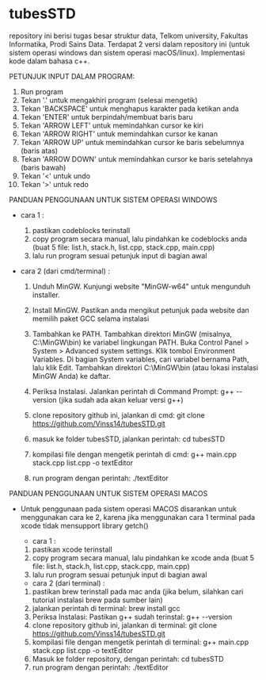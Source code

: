 # tubesSTD
repository ini berisi tugas besar struktur data, Telkom university, Fakultas Informatika, Prodi Sains Data. Terdapat 2 versi dalam repository ini (untuk sistem operasi windows dan sistem operasi macOS/linux). Implementasi kode dalam bahasa c++.

PETUNJUK INPUT DALAM PROGRAM:
1. Run program
2. Tekan '.' untuk mengakhiri program (selesai mengetik)
3. Tekan 'BACKSPACE' untuk menghapus karakter pada ketikan anda
4. Tekan 'ENTER' untuk berpindah/membuat baris baru
5. Tekan 'ARROW LEFT' untuk memindahkan cursor ke kiri
6. Tekan 'ARROW RIGHT' untuk memindahkan cursor ke kanan
7. Tekan 'ARROW UP' untuk memindahkan cursor ke baris sebelumnya (baris atas)
8. Tekan 'ARROW DOWN' untuk memindahkan cursor ke baris setelahnya (baris bawah)
9. Tekan '<' untuk undo
10. Tekan '>' untuk redo

PANDUAN PENGGUNAAN UNTUK SISTEM OPERASI WINDOWS
   - cara 1 :
     1. pastikan codeblocks terinstall
     2. copy program secara manual, lalu pindahkan ke codeblocks anda (buat 5 file: list.h, stack.h, list.cpp, stack.cpp, main.cpp)
     3. lalu run program sesuai petunjuk input di bagian awal
    
   - cara 2 (dari cmd/terminal) :
     1. Unduh MinGW.
        Kunjungi website "MinGW-w64" untuk mengunduh installer.
        
     2. Install MinGW.
        Pastikan anda mengikut petunjuk pada website dan memilih paket GCC selama instalasi
        
     3. Tambahkan ke PATH. Tambahkan direktori MinGW (misalnya, C:\MinGW\bin) ke variabel lingkungan PATH.
        Buka Control Panel > System > Advanced system settings.
        Klik tombol Environment Variables.
        Di bagian System variables, cari variabel bernama Path, lalu klik Edit.
        Tambahkan direktori C:\MinGW\bin (atau lokasi instalasi MinGW Anda) ke daftar.
        
     4. Periksa Instalasi. Jalankan perintah di Command Prompt:
        g++ --version (jika sudah ada akan keluar versi g++)
        
     5. clone repository github ini, jalankan di cmd:
        git clone https://github.com/Vinss14/tubesSTD.git
        
     6. masuk ke folder tubesSTD, jalankan perintah:
        cd tubesSTD

     7. kompilasi file dengan mengetik perintah di cmd:
        g++ main.cpp stack.cpp list.cpp -o textEditor

     8. run program dengan perintah:
        ./textEditor
        
PANDUAN PENGGUNAAN UNTUK SISTEM OPERASI MACOS

* Untuk penggunaan pada sistem operasi MACOS disarankan untuk menggunakan cara ke 2, karena jika menggunakan cara 1 terminal pada xcode tidak mensupport library getch()

    - cara 1 :
    1. pastikan xcode terinstall
    2. copy program secara manual, lalu pindahkan ke xcode anda (buat 5 file: list.h, stack.h, list.cpp, stack.cpp, main.cpp)
    3. lalu run program sesuai petunjuk input di bagian awal


    - cara 2 (dari terminal) :
    1. pastikan brew terinstall pada mac anda (jika belum, silahkan cari tutorial instalasi brew pada sumber lain)
    2. jalankan perintah di terminal:
       brew install gcc
    3. Periksa Instalasi: Pastikan g++ sudah terinstal:
       g++ --version
    4. clone repository github ini, jalankan di terminal:
       git clone https://github.com/Vinss14/tubesSTD.git
    5. kompilasi file dengan mengetik perintah di terminal:
       g++ main.cpp stack.cpp list.cpp -o textEditor
    6. Masuk ke folder repository, dengan perintah:
       cd tubesSTD
    7. run program dengan perintah:
       ./textEditor
        
     

  
   
   
    
   
